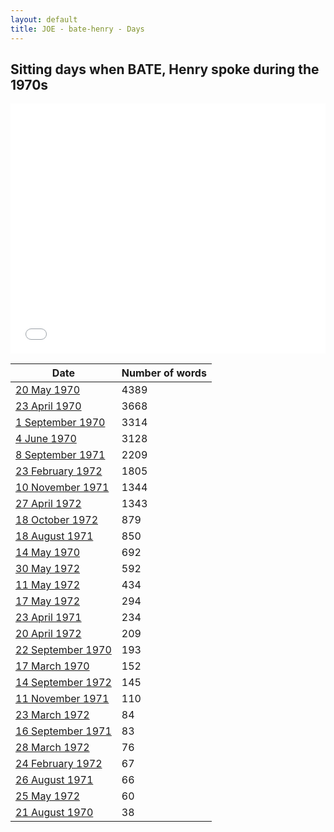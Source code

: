 ```yaml
---
layout: default
title: JOE - bate-henry - Days
---
```

## Sitting days when BATE, Henry spoke during the 1970s

<iframe width="100%" height="400" frameborder="0" scrolling="no" src="//plot.ly/~wragge/1263.embed"></iframe>

| Date | Number of words |
|--------------|----------------|
|[20 May 1970](https://historichansard.net/hofreps/1970/19700520_reps_27_hor67/)|4389|
|[23 April 1970](https://historichansard.net/hofreps/1970/19700423_reps_27_hor67/)|3668|
|[1 September 1970](https://historichansard.net/hofreps/1970/19700901_reps_27_hor69/)|3314|
|[4 June 1970](https://historichansard.net/hofreps/1970/19700604_reps_27_hor68/)|3128|
|[8 September 1971](https://historichansard.net/hofreps/1971/19710908_reps_27_hor73/)|2209|
|[23 February 1972](https://historichansard.net/hofreps/1972/19720223_reps_27_hor76/)|1805|
|[10 November 1971](https://historichansard.net/hofreps/1971/19711110_reps_27_hor75/)|1344|
|[27 April 1972](https://historichansard.net/hofreps/1972/19720427_reps_27_hor77/)|1343|
|[18 October 1972](https://historichansard.net/hofreps/1972/19721018_reps_27_hor81/)|879|
|[18 August 1971](https://historichansard.net/hofreps/1971/19710818_reps_27_hor73/)|850|
|[14 May 1970](https://historichansard.net/hofreps/1970/19700514_reps_27_hor67/)|692|
|[30 May 1972](https://historichansard.net/hofreps/1972/19720530_reps_27_hor78/)|592|
|[11 May 1972](https://historichansard.net/hofreps/1972/19720511_reps_27_hor78/)|434|
|[17 May 1972](https://historichansard.net/hofreps/1972/19720517_reps_27_hor78/)|294|
|[23 April 1971](https://historichansard.net/hofreps/1971/19710423_reps_27_hor72/)|234|
|[20 April 1972](https://historichansard.net/hofreps/1972/19720420_reps_27_hor77/)|209|
|[22 September 1970](https://historichansard.net/hofreps/1970/19700922_reps_27_hor69/)|193|
|[17 March 1970](https://historichansard.net/hofreps/1970/19700317_reps_27_hor66/)|152|
|[14 September 1972](https://historichansard.net/hofreps/1972/19720914_reps_27_hor80/)|145|
|[11 November 1971](https://historichansard.net/hofreps/1971/19711111_reps_27_hor75/)|110|
|[23 March 1972](https://historichansard.net/hofreps/1972/19720323_reps_27_hor76/)|84|
|[16 September 1971](https://historichansard.net/hofreps/1971/19710916_reps_27_hor73/)|83|
|[28 March 1972](https://historichansard.net/hofreps/1972/19720328_reps_27_hor77/)|76|
|[24 February 1972](https://historichansard.net/hofreps/1972/19720224_reps_27_hor76/)|67|
|[26 August 1971](https://historichansard.net/hofreps/1971/19710826_reps_27_hor73/)|66|
|[25 May 1972](https://historichansard.net/hofreps/1972/19720525_reps_27_hor78/)|60|
|[21 August 1970](https://historichansard.net/hofreps/1970/19700821_reps_27_hor69/)|38|
